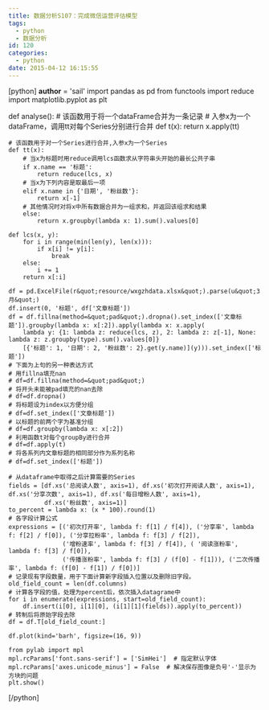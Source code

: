 ```yaml
---
title: 数据分析S107：完成微信运营评估模型
tags:
  - python
  - 数据分析
id: 120
categories:
  - python
date: 2015-04-12 16:15:55
---
```


[python]
__author__ = 'sail'
import pandas as pd
from functools import reduce
import matplotlib.pyplot as plt

def analyse():
    # 该函数用于将一个dataFrame合并为一条记录
    # 入参x为一个dataFrame，调用tt对每个Series分别进行合并
    def t(x):
        return x.apply(tt)

    # 该函数用于对一个Series进行合并,入参x为一个Series
    def tt(x):
        # 当x为标题时用reduce调用lcs函数求从字符串头开始的最长公共子串
        if x.name == '标题':
            return reduce(lcs, x)
        # 当x为下列内容是取最后一项
        elif x.name in {'日期', '粉丝数'}:
            return x[-1]
        # 其他情况时对将x中所有数据合并为一组求和，并返回该组求和结果
        else:
            return x.groupby(lambda x: 1).sum().values[0]

    def lcs(x, y):
        for i in range(min(len(y), len(x))):
            if x[i] != y[i]:
                break
        else:
            i += 1
        return x[:i]

    df = pd.ExcelFile(r&quot;resource/wxgzhdata.xlsx&quot;).parse(u&quot;3月&quot;)
    df.insert(0, '标题', df['文章标题'])
    df = df.fillna(method=&quot;pad&quot;).dropna().set_index(['文章标题']).groupby(lambda x: x[:2]).apply(lambda x: x.apply(
        lambda y: {1: lambda z: reduce(lcs, z), 2: lambda z: z[-1], None: lambda z: z.groupby(type).sum().values[0]}
        [{'标题': 1, '日期': 2, '粉丝数': 2}.get(y.name)](y))).set_index(['标题'])
    # 下面为上句的另一种表达方式
    # 用fillna填充nan
    # df=df.fillna(method=&quot;pad&quot;)
    # 将开头未能被pad填充的nan去除
    # df=df.dropna()
    # 将标题设为index以方便分组
    # df=df.set_index(['文章标题'])
    # 以标题的前两个字为基准分组
    # df=df.groupby(lambda x: x[:2])
    # 利用函数t对每个groupBy进行合并
    # df=df.apply(t)
    # 将各系列内文章标题的相同部分作为系列名称
    # df=df.set_index(['标题'])

    # 从dataframe中取得之后计算需要的Series
    fields = [df.xs('总阅读人数', axis=1), df.xs('初次打开阅读人数', axis=1), df.xs('分享次数', axis=1), df.xs('每日增粉人数', axis=1),
              df.xs('粉丝数', axis=1)]
    to_percent = lambda x: (x * 100).round(1)
    # 各字段计算公式
    expressions = [('初次打开率', lambda f: f[1] / f[4]), ('分享率', lambda f: f[2] / f[0]), ('分享拉粉率', lambda f: f[3] / f[2]),
                   ('增粉速率', lambda f: f[3] / f[4]), ( '阅读涨粉率', lambda f: f[3] / f[0]),
                   ('传播涨粉率', lambda f: f[3] / (f[0] - f[1])), ('二次传播率', lambda f: (f[0] - f[1]) / f[0])]
    # 记录现有字段数量，用于下面计算新字段插入位置以及删除旧字段。
    old_field_count = len(df.columns)
    # 计算各字段的值，处理为percent后，依次插入datagrame中
    for i in enumerate(expressions, start=old_field_count):
        df.insert(i[0], i[1][0], (i[1][1](fields)).apply(to_percent))
    # 转制后将原始字段去除
    df = df.T[old_field_count:]

    df.plot(kind='barh', figsize=(16, 9))

    from pylab import mpl
    mpl.rcParams['font.sans-serif'] = ['SimHei']  # 指定默认字体
    mpl.rcParams['axes.unicode_minus'] = False  # 解决保存图像是负号'-'显示为方块的问题
    plt.show()
[/python]